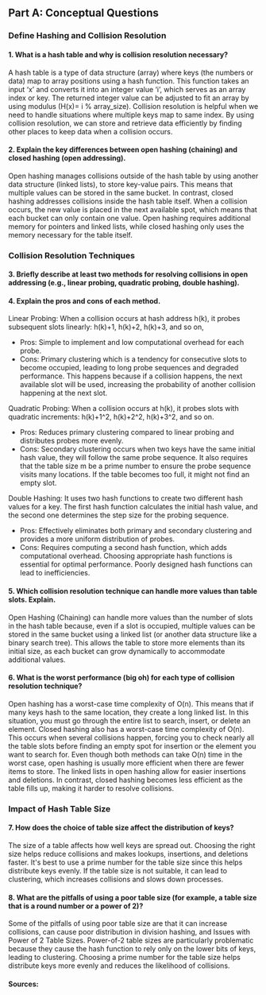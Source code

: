 ## Part A: Conceptual Questions
### Define Hashing and Collision Resolution
#### 1. What is a hash table and why is collision resolution necessary?

A hash table is a type of data structure (array) where keys (the numbers or data) map to array positions using a hash function. This function takes an input ‘x’ and converts it into an integer value ‘i’, which serves as an array index or key. The returned integer value can be adjusted to fit an array by using modulus (H(x)= i % array_size). Collision resolution is helpful when we need to handle situations where multiple keys map to same index. By using collision resolution, we can store and retrieve data efficiently by finding other places to keep data when a collision occurs.

#### 2. Explain the key differences between open hashing (chaining) and closed hashing (open addressing).

Open hashing manages collisions outside of the hash table by using another data structure (linked lists), to store key-value pairs. This means that multiple values can be stored in the same bucket. In contrast, closed hashing addresses collisions inside the hash table itself. When a collision occurs, the new value is placed in the next available spot, which means that each bucket can only contain one value. Open hashing requires additional memory for pointers and linked lists, while closed hashing only uses the memory necessary for the table itself.

### Collision Resolution Techniques

#### 3. Briefly describe at least two methods for resolving collisions in open addressing (e.g., linear probing, quadratic probing, double hashing).
#### 4. Explain the pros and cons of each method.
 
 Linear Probing: When a collision occurs at hash address h(k), it probes subsequent slots linearly: h(k)+1, h(k)+2, h(k)+3, and so on,
-	Pros: Simple to implement and low computational overhead for each probe.
-	Cons: Primary clustering which is a tendency for consecutive slots to become occupied, leading to long probe sequences and degraded performance. This happens because if a collision happens, the next available slot will be used, increasing the probability of another collision happening at the next slot.

Quadratic Probing: When a collision occurs at h(k), it probes slots with quadratic increments: h(k)+1^2, h(k)+2^2, h(k)+3^2, and so on.
-	Pros: Reduces primary clustering compared to linear probing and distributes probes more evenly.
-	Cons: Secondary clustering occurs when two keys have the same initial hash value, they will follow the same probe sequence. It also requires that the table size m be a prime number to ensure the probe sequence visits many locations. If the table becomes too full, it might not find an empty slot.

Double Hashing: It uses two hash functions to create two different hash values for a key. The first hash function calculates the initial hash value, and the second one determines the step size for the probing sequence.
-	Pros: Effectively eliminates both primary and secondary clustering and provides a more uniform distribution of probes.
-	Cons: Requires computing a second hash function, which adds computational overhead. Choosing appropriate hash functions is essential for optimal performance. Poorly designed hash functions can lead to inefficiencies.

#### 5. Which collision resolution technique can handle more values than table slots. Explain.

Open Hashing (Chaining) can handle more values than the number of slots in the hash table because, even if a slot is occupied, multiple values can be stored in the same bucket using a linked list (or another data structure like a binary search tree). This allows the table to store more elements than its initial size, as each bucket can grow dynamically to accommodate additional values.

#### 6. What is the worst performance (big oh) for each type of collision resolution technique? 

Open hashing has a worst-case time complexity of O(n). This means that if many keys hash to the same location, they create a long linked list. In this situation, you must go through the entire list to search, insert, or delete an element. Closed hashing also has a worst-case time complexity of O(n). This occurs when several collisions happen, forcing you to check nearly all the table slots before finding an empty spot for insertion or the element you want to search for. Even though both methods can take O(n) time in the worst case, open hashing is usually more efficient when there are fewer items to store. The linked lists in open hashing allow for easier insertions and deletions. In contrast, closed hashing becomes less efficient as the table fills up, making it harder to resolve collisions.

### Impact of Hash Table Size
#### 7. How does the choice of table size affect the distribution of keys?

The size of a table affects how well keys are spread out. Choosing the right size helps reduce collisions and makes lookups, insertions, and deletions faster. It's best to use a prime number for the table size since this helps distribute keys evenly. If the table size is not suitable, it can lead to clustering, which increases collisions and slows down processes.

#### 8. What are the pitfalls of using a poor table size (for example, a table size that is a round number or a power of 2)?

Some of the pitfalls of using poor table size are that it can increase collisions, can cause poor distribution in division hashing, and Issues with Power of 2 Table Sizes. Power-of-2 table sizes are particularly problematic because they cause the hash function to rely only on the lower bits of keys, leading to clustering. Choosing a prime number for the table size helps distribute keys more evenly and reduces the likelihood of collisions.

#### Sources: 